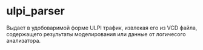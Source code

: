 # ulpi_parser
Выдает в удобоваримой форме ULPI трафик, извлекая его из VCD файла, содержащего результаты моделирования или данные от логичесого анализатора.
